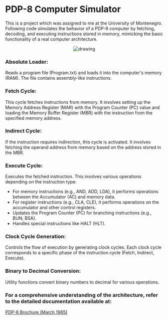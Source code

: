 # PDP-8 Computer Simulator
This is a project which was assigned to me at the University of Montenegro. Following code simulates the behavior of a PDP-8 computer by fetching, decoding, and executing instructions stored in memory, mimicking the basic functionality of a real computer architecture.

<p align="center">
<img src="https://github.com/alfaromeo13/pdp8/assets/60315689/363b2c59-ab04-41b5-9c8d-168252cc7ccf" alt="drawing"/>
</p>

  ### Absolute Loader:
  Reads a program file (Program.txt) and loads it into the computer's memory (RAM). The file contains assembly-like instructions.

  ### Fetch Cycle:
  This cycle fetches instructions from memory. It involves setting up the Memory Address Register (MAR) with the Program Counter (PC) value and loading the Memory Buffer Register (MBR) with the instruction from the specified memory address.

  ### Indirect Cycle:
  If the instruction requires indirection, this cycle is activated. It involves fetching the operand address from memory based on the address stored in the MBR.

  ### Execute Cycle:
  Executes the fetched instruction. This involves various operations depending on the instruction type:
 
  - For memory instructions (e.g., AND, ADD, LDA), it performs operations between the Accumulator (AC) and memory data.
  - For register instructions (e.g., CLA, CLE), it performs operations on the accumulator and other control registers.
  - Updates the Program Counter (PC) for branching instructions (e.g., BUN, BSA).
  - Handles special instructions like HALT (HLT).

  ### Clock Cycle Generation: 
  Controls the flow of execution by generating clock cycles. Each clock cycle corresponds to a specific phase of the instruction cycle (Fetch, Indirect, Execute).

  ### Binary to Decimal Conversion:
  Utility functions convert binary numbers to decimal for various operations.

### For a comprehensive understanding of the architecture, refer to the detailed documentation available at: 
 <a href="http://www.bitsavers.org/pdf/dec/pdp8/pdp8/F-81_PDP-8_Brochure_Mar65.pdf" target="_blank" > PDP-8 Brochure (March 1965) </a>
